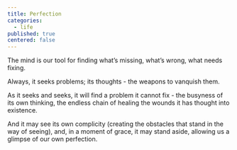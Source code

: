 ```yaml
---
title: Perfection
categories:
  - life
published: true
centered: false
---
```


The mind
is our tool
for finding
what’s missing,
what’s wrong,
what needs fixing.

Always,
it seeks problems;
its thoughts -
the weapons
to vanquish them.

As it seeks and seeks,
it will find a problem
it cannot fix -
the busyness
of its own thinking,
the endless chain
of healing
the wounds
it has thought
into existence.

And it may see
its own complicity
(creating the obstacles
that stand in the way
of seeing),
and, in a moment of grace,
it may stand aside,
allowing us a glimpse
of our own perfection.
